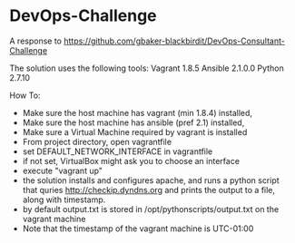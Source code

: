 # DevOps-Challenge
A response to https://github.com/gbaker-blackbirdit/DevOps-Consultant-Challenge


The solution uses the following tools: 
Vagrant 1.8.5 
Ansible 2.1.0.0 
Python 2.7.10

How To: 
- Make sure the host machine has vagrant (min 1.8.4) installed, 
- Make sure the host machine has ansible (pref 2.1) installed,
- Make sure a Virtual Machine required by vagrant is installed 
- From project directory, open vagrantfile
- set DEFAULT_NETWORK_INTERFACE in vagrantfile 
- if not set, VirtualBox might ask you to choose an interface
- execute "vagrant up"
- the solution installs and configures apache, and runs a python script that quries http://checkip.dyndns.org and prints the output to a file, along with timestamp. 
- by default output.txt is stored in /opt/pythonscripts/output.txt on the vagrant machine
- Note that the timestamp of the vagrant machine is UTC-01:00

